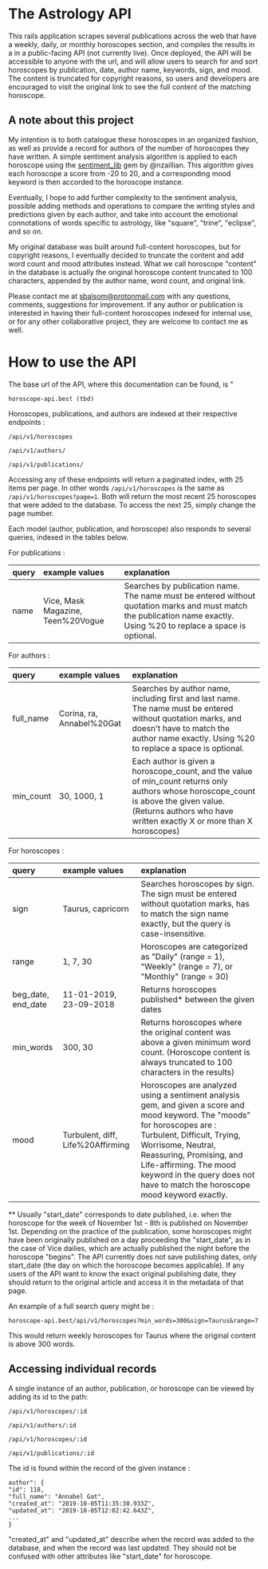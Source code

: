 # The Astrology API

This rails application scrapes several publications across the web that have a weekly, daily, or monthly horoscopes section, and compiles the results in a  in a public-facing API (not currently live). Once deployed, the API will be accessible to anyone with the url, and will allow users to search for and sort horoscopes by publication, date, author name, keywords, sign, and mood. The content is truncated for copyright reasons, so users and developers are encouraged to visit the original link to see the full content of the matching horoscope.

## A note about this project

My intention is to both catalogue these horoscopes in an organized fashion, as well as provide a record for authors of the number of horoscopes they have written. A simple sentiment analysis algorithm is applied to each horoscope using the [sentiment_lib](https://github.com/nzaillian/sentiment_lib) gem by @nzaillian. This algorithm gives each horoscope a score from -20 to 20, and a corresponding mood keyword is then accorded to the horoscope instance. 

Eventually, I hope to add further complexity to the sentiment analysis, possible adding methods and operations to compare the writing styles and predictions given by each author, and take into account the emotional connotations of words specific to astrology, like "square", "trine", "eclipse", and so on. 

My original database was built around full-content horoscopes, but for copyright reasons, I eventually decided to truncate the content and add word count and mood attributes instead. What we call horoscope "content" in the database is actually the original horoscope content truncated to 100 characters, appended by the author name, word count, and original link.

Please contact me at sbalsom@protonmail.com with any questions, comments, suggestions for improvement. If any author or publication is interested in having their full-content horoscopes indexed for internal use, or for any other collaborative project, they are welcome to contact me as well.

# How to use the API

The base url of the API, where this documentation can be found, is "
```
horoscope-api.best (tbd)
```

Horoscopes, publications, and authors are indexed at their respective endpoints :

```
/api/v1/horoscopes
```

```
/api/v1/authors/ 
```

``` 
/api/v1/publications/
```

Accessing any of these endpoints will return a paginated index, with 25 items per page. In other words `/api/v1/horoscopes` is the same as `/api/v1/horoscopes?page=1`. Both will return the most recent 25 horoscopes that were added to the database. To access the next 25, simply change the page number.

Each model (author, publication, and horoscope) also responds to several queries, indexed in the tables below.

For publications :

| query | example values | explanation |
|:--|:--|:--|
| name | Vice, Mask Magazine, Teen%20Vogue | Searches by publication name. The name must be entered without quotation marks and must match the publication name exactly. Using %20 to replace a space is optional. |

For authors :

| query | example values | explanation |
|:--|:--|:--|
| full_name | Corina, ra, Annabel%20Gat | Searches by author name, including first and last name. The name must be entered without quotation marks, and doesn't have to match the author name exactly. Using %20 to replace a space is optional. |
|min_count| 30, 1000, 1| Each author is given a horoscope_count, and the value of min_count returns only authors whose horoscope_count is above the given value.  (Returns authors who have written exactly X or more than X horoscopes) |

For horoscopes :

| query | example values | explanation |
|:--|:--|:--|
| sign | Taurus, capricorn | Searches horoscopes by sign. The sign must be entered without quotation marks, has to match the sign name exactly, but the query is case-insensitive. |
|range| 1, 7, 30 | Horoscopes are categorized as "Daily" (range = 1), "Weekly" (range = 7), or "Monthly" (range = 30)|
|beg_date, end_date | 11-01-2019, 23-09-2018 | Returns horoscopes published* between the given dates |
|min_words | 300, 30 | Returns horoscopes where the original content was above a given minimum word count. (Horoscope content is always truncated to 100 characters in the results) |
|mood | Turbulent, diff, Life%20Affirming | Horoscopes are analyzed using a sentiment analysis gem, and given a score and mood keyword. The "moods" for horoscopes are : Turbulent, Difficult, Trying, Worrisome, Neutral, Reassuring, Promising, and Life-affirming. The mood keyword in the query does not have to match the horoscope mood keyword exactly. |

** Usually "start_date" corresponds to date published, i.e. when the horoscope for the week of November 1st - 8th is published on November 1st. Depending on the practice of the publication, some horoscopes might have been originally published on a day proceeding the "start_date", as in the case of Vice dailies, which are actually published the night before the horoscope "begins". The API currently does not save publishing dates, only start_date (the day on which the horoscope becomes applicable). If any users of the API want to know the exact original publishing date, they should return to the original article and access it in the metadata of that page.

An example  of a full search query might be :

```
horoscope-api.best/api/v1/horoscopes?min_words=300&sign=Taurus&range=7
```

This would return weekly horoscopes for Taurus where the original content is above 300 words.

## Accessing individual records

A single instance of an author, publication, or horoscope can be viewed by adding its id to the path:

```
/api/v1/horoscopes/:id
```

```
/api/v1/authors/:id
```

```
/api/v1/horoscopes/:id
```

``` 
/api/v1/publications/:id
```

The id is found within the record of the given instance :

```
author": {
"id": 118,
"full_name": "Annabel Gat",
"created_at": "2019-10-05T11:35:30.933Z",
"updated_at": "2019-10-05T12:02:42.643Z",
...
}
```

"created_at" and "updated_at" describe when the record was added to the database, and when the record was last updated. They should not be confused with other attributes like "start_date" for horoscope.
